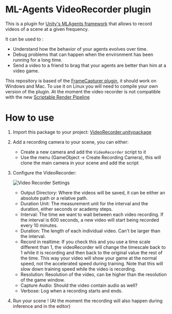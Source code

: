 # ML-Agents VideoRecorder plugin
This is a plugin for [Unity's MLAgents framework](https://github.com/Unity-Technologies/ml-agents) that allows to record videos of a scene at a given frequency.

It can be used to :
* Understand how the behavior of your agents evolves over time.
* Debug problems that can happen when the environment has been running for a long time.
* Send a video to a friend to brag that your agents are better than him at a video game.

This repository is based of the [FrameCapturer plugin](https://github.com/unity3d-jp/FrameCapturer), it should work on Windows and Mac. To use it on Linux you will need to compile your own version of the plugin.
At the moment the video recorder is not compatible with the new [Scriptable Render Pipeline](https://docs.unity3d.com/Manual/ScriptableRenderPipeline.html)

# How to use

1. Import this package to your project: [VideoRecorder.unitypackage](https://github.com/Unity-Technologies/video-recorder/raw/master/VideoRecorder.unitypackage)
2. Add a recording camera to your scene, you can either:
    * Create a new camera and add the `VideoRecorder` script to it
    * Use the menu (GameObject -> Create Recording Camera), this will clone the main camera in your scene and add the script
3. Configure the VideoRecorder:

    ![Video Recorder Settings](https://github.com/Unity-Technologies/video-recorder/raw/master/Images/VideoRecorder.png)

    * Output Directory: Where the videos will be saved, it can be either an absolute path or a relative path.
    * Duration Unit: The measurement unit for the interval and the duration, either seconds or academy steps.
    * Interval: The time we want to wait between each video recording. If the interval is 600 seconds, a new video will start being recorded every 10 minutes.
    * Duration: The length of each individual video. Can't be larger than the interval.
    * Record in realtime: If you check this and you use a time scale different than 1, the videoRecorder will change the timescale back to 1 while it is recording and then back to the original value the rest of the time. This way your video will show your game at the normal speed, not the accelerated speed during training. Note that this will slow down training speed while the video is recording.
    * Resolution: Resolution of the video, can be higher than the resolution of the game window.
    * Capture Audio: Should the video contain audio as well?
    * Verbose: Log when a recording starts and ends.

4. Run your scene ! (At the moment the recording will also happen during inference and in the editor)








